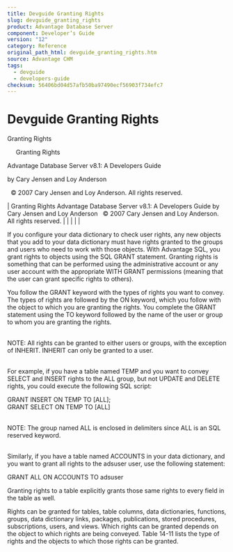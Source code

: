 ```yaml
---
title: Devguide Granting Rights
slug: devguide_granting_rights
product: Advantage Database Server
component: Developer’s Guide
version: "12"
category: Reference
original_path_html: devguide_granting_rights.htm
source: Advantage CHM
tags:
  - devguide
  - developers-guide
checksum: 56406bd04d57afb50ba97490ecf56903f734efc7
---
```


# Devguide Granting Rights

Granting Rights

     Granting Rights

Advantage Database Server v8.1: A Developers Guide

by Cary Jensen and Loy Anderson

  © 2007 Cary Jensen and Loy Anderson. All rights reserved.

| Granting Rights  Advantage Database Server v8.1: A Developers Guide  by Cary Jensen and Loy Anderson    © 2007 Cary Jensen and Loy Anderson. All rights reserved. |  |  |  |  |

If you configure your data dictionary to check user rights, any new objects that you add to your data dictionary must have rights granted to the groups and users who need to work with those objects. With Advantage SQL, you grant rights to objects using the SQL GRANT statement. Granting rights is something that can be performed using the administrative account or any user account with the appropriate WITH GRANT permissions (meaning that the user can grant specific rights to others).

You follow the GRANT keyword with the types of rights you want to convey. The types of rights are followed by the ON keyword, which you follow with the object to which you are granting the rights. You complete the GRANT statement using the TO keyword followed by the name of the user or group to whom you are granting the rights.

   
NOTE: All rights can be granted to either users or groups, with the exception of INHERIT. INHERIT can only be granted to a user.  
 

For example, if you have a table named TEMP and you want to convey SELECT and INSERT rights to the ALL group, but not UPDATE and DELETE rights, you could execute the following SQL script:

GRANT INSERT ON TEMP TO [ALL];  
GRANT SELECT ON TEMP TO [ALL]

   
NOTE: The group named ALL is enclosed in delimiters since ALL is an SQL reserved keyword.  
 

Similarly, if you have a table named ACCOUNTS in your data dictionary, and you want to grant all rights to the adsuser user, use the following statement:

GRANT ALL ON ACCOUNTS TO adsuser

Granting rights to a table explicitly grants those same rights to every field in the table as well.

Rights can be granted for tables, table columns, data dictionaries, functions, groups, data dictionary links, packages, publications, stored procedures, subscriptions, users, and views. Which rights can be granted depends on the object to which rights are being conveyed. Table 14-11 lists the type of rights and the objects to which those rights can be granted.

